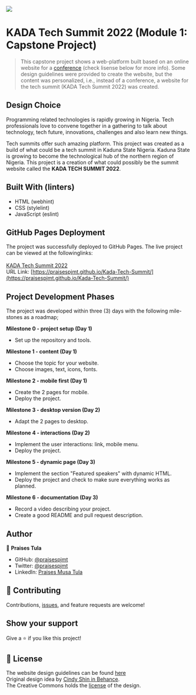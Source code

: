 ![](https://img.shields.io/badge/Microverse-blueviolet)

# KADA Tech Summit 2022 (Module 1: Capstone Project)

> This capstone project shows a web-platform built 
> based on an online website for a [conference](https://www.behance.net/gallery/29845175/CC-Global-Summit-2015) 
> (check lisense below for more info). Some design guidelines were provided to create the website, 
> but the content was personalized, i.e., instead of a conference, 
> a website for the tech summit (KADA Tech Summit 2022) was created.

## Design Choice
Programming related technologies is rapidly growing in Nigeria. 
Tech professionals love to convene together in a gathering to 
talk about technology, tech future, innovations, challenges 
and also learn new things.

Tech summits offer such amazing platform. This project was created 
as a build of what could be a tech summit in Kaduna State Nigeria.
Kaduna State is growing to become the technological hub of the northern 
region of Nigeria. This project is a creation of what could possibly be 
the summit website called the **KADA TECH SUMMIT 2022**.

## Built With (linters)
- HTML (webhint)
- CSS (stylelint)
- JavaScript (eslint)

## GitHub Pages Deployment
The project was successfully deployed to GitHub Pages. The live project can be 
viewed at the followinglinks:<br><br>
[KADA Tech Summit 2022](https://praisespjmt.github.io/Kada-Tech-Summit/) <br>
URL Link: [https://praisespjmt.github.io/Kada-Tech-Summit/](https://praisespjmt.github.io/Kada-Tech-Summit/)

## Project Development Phases

The project was developed within three (3) days with the following mile-stones as a roadmap;

**Milestone 0 - project setup (Day 1)**
- Set up the repository and tools.

**Milestone 1 - content (Day 1)**
- Choose the topic for your website.
- Choose images, text, icons, fonts.

**Milestone 2 - mobile first (Day 1)**
- Create the 2 pages for mobile.
- Deploy the project.

**Milestone 3 - desktop version (Day 2)**
- Adapt the 2 pages to desktop.

**Milestone 4 - interactions (Day 2)**
- Implement the user interactions: link, mobile menu.
- Deploy the project.

**Milestone 5 - dynamic page (Day 3)**
- Implement the section "Featured speakers" with dynamic HTML.
- Deploy the project and check to make sure everything works as planned.

**Milestone 6 - documentation (Day 3)**
- Record a video describing your project.
- Create a good README and pull request description.

## Author

👤 **Praises Tula**

- GitHub: [@praisespjmt](https://github.com/PraisesPJMT)
- Twitter: [@praisespjmt](https://twitter.com/PraisesPJMT)
- LinkedIn: [Praises Musa Tula](https://www.linkedin.com/in/praises-tula-9233aa76)

## 🤝 Contributing

Contributions, [issues](https://github.com/PraisesPJMT/Kada-Tech-Summit/issues), and feature requests are welcome!

## Show your support

Give a ⭐️ if you like this project!

## 📝 License
The website design guidelines can be found [here](https://www.behance.net/gallery/29845175/CC-Global-Summit-2015) <br>
Original design idea by [Cindy Shin in Behance](https://www.behance.net/adagio07).<br>
The Creative Commons holds the [license](https://creativecommons.org/licenses/by-nc/4.0/) of the design.